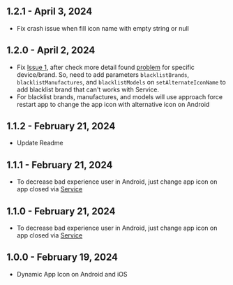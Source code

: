 ## 1.2.1 - April 3, 2024
* Fix crash issue when fill icon name with empty string or null

## 1.2.0 - April 2, 2024
* Fix [Issue 1](https://github.com/chandrabezzo/flutter_dynamic_icon_plus/issues/1), after check more detail found [problem](https://stackoverflow.com/questions/40660216/ontaskremoved-not-getting-called-in-huawei-and-xiaomi-devices) for specific device/brand. So, need to add parameters `blacklistBrands`, `blacklistManufactures`, and `blacklistModels` on `setAlternateIconName` to add blacklist brand that can't works with Service.
* For blacklist brands, manufactures, and models will use approach force restart app to change the app icon with alternative icon on Android

## 1.1.2 - February 21, 2024
* Update Readme

## 1.1.1 - February 21, 2024
* To decrease bad experience user in Android, just change app icon on app closed via [Service](https://developer.android.com/develop/background-work/services)


## 1.1.0 - February 21, 2024
* To decrease bad experience user in Android, just change app icon on app closed via [Service](https://developer.android.com/develop/background-work/services)

## 1.0.0 - February 19, 2024
* Dynamic App Icon on Android and iOS